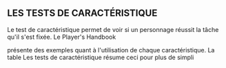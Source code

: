 ## LES TESTS DE CARACTÉRISTIQUE


Le test de caractéristique permet de voir si un personnage
réussit la tâche qu'il s'est fixée. Le Player's Handbook

présente des exemples quant à l'utilisation de chaque
caractéristique. La table Les tests de caractéristique résume
ceci pour plus de simpli
